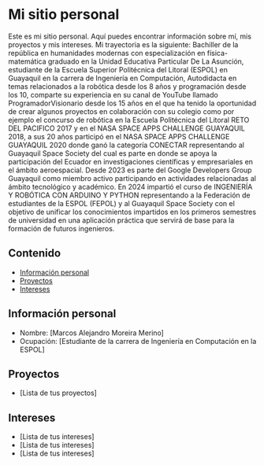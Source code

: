 
# Mi sitio personal
Este es mi sitio personal. Aquí puedes encontrar información sobre mí, mis
proyectos y mis intereses.
Mi trayectoria es la siguiente:
Bachiller de la república en humanidades modernas con especialización en física-matemática graduado en la Unidad Educativa Particular De La Asunción, estudiante de la Escuela Superior Politécnica del Litoral (ESPOL) en Guayaquil en la carrera  de Ingeniería en Computación, Autodidacta en temas relacionados a la robótica desde los 8 años y programación desde los 10, comparte su experiencia en su canal de YouTube llamado ProgramadorVisionario  desde los 15 años en el que ha tenido la oportunidad de crear algunos proyectos en colaboración con su colegio como por ejemplo el concurso de robótica en la Escuela Politécnica del Litoral RETO DEL PACIFICO 2017 y en el NASA SPACE APPS CHALLENGE GUAYAQUIL 2018, a sus 20 años participó en el NASA SPACE APPS CHALLENGE GUAYAQUIL 2020 donde ganó la categoría CONECTAR representando al Guayaquil Space Society del cual es parte en donde se apoya la participación del Ecuador en investigaciones científicas y empresariales en el ámbito aeroespacial. Desde 2023 es parte del Google Developers Group Guayaquil como miembro activo participando en actividades relacionadas al ámbito tecnológico y académico.
En 2024 impartió el curso de  INGENIERÍA Y ROBÓTICA CON ARDUINO Y PYTHON representando a la Federación de estudiantes de la ESPOL (FEPOL) y al Guayaquil Space Society con el objetivo de unificar los conocimientos impartidos en los primeros semestres de universidad en una aplicación práctica que servirá de base para la formación de futuros ingenieros.

## Contenido
* [Información personal](#información-personal)
* [Proyectos](#proyectos)
* [Intereses](#intereses)
## Información personal
* Nombre: [Marcos Alejandro Moreira Merino]
* Ocupación: [Estudiante de la carrera de Ingeniería en Computación en la ESPOL]

## Proyectos
* [Lista de tus proyectos]
## Intereses
* [Lista de tus intereses]
* [Lista de tus intereses]
* [Lista de tus intereses]
 
